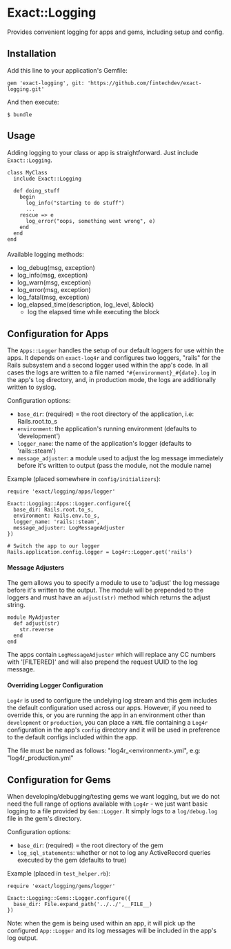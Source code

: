# Exact::Logging

Provides convenient logging for apps and gems, including setup and config.

## Installation

Add this line to your application's Gemfile:

    gem 'exact-logging', git: 'https://github.com/fintechdev/exact-logging.git'

And then execute:

    $ bundle

## Usage
Adding logging to your class or app is straightforward. Just include `Exact::Logging`.

```
class MyClass
  include Exact::Logging

  def doing_stuff
    begin
      log_info("starting to do stuff")
      ...
    rescue => e
      log_error("oops, something went wrong", e)
    end
  end
end
```

####
Available logging methods:
* log_debug(msg, exception)
* log_info(msg, exception)
* log_warn(msg, exception)
* log_error(msg, exception)
* log_fatal(msg, exception)
* log_elapsed_time(description, log_level, &block)
  - log the elapsed time while executing the block

## Configuration for Apps
The `Apps::Logger` handles the setup of our default loggers for use within the apps. It depends on `exact-log4r` and configures two loggers, "rails" for the Rails subsystem and a second logger used within the app's code. In all cases the logs are written to a file named `"#{environment}_#{date}.log` in the app's `log` directory, and, in production mode, the logs are additionally written to syslog.

Configuration options:
* `base_dir`: (required) = the root directory of the application, i.e: Rails.root.to_s
* `environment`: the application's running environment (defaults to 'development')
* `logger_name`: the name of the application's logger (defaults to 'rails::steam')
* `message_adjuster`: a module used to adjust the log message immediately before it's written to output (pass the module, not the module name)

Example (placed somewhere in `config/initializers`):
```
require 'exact/logging/apps/logger'

Exact::Logging::Apps::Logger.configure({
  base_dir: Rails.root.to_s,
  environment: Rails.env.to_s,
  logger_name: 'rails::steam',
  message_adjuster: LogMessageAdjuster
})

# Switch the app to our logger
Rails.application.config.logger = Log4r::Logger.get('rails')
```

#### Message Adjusters
The gem allows you to specify a module to use to 'adjust' the log message before it's written to the output. The module will be prepended to the loggers and must have an `adjust(str)` method which returns the adjust string.

```
module MyAdjuster
  def adjust(str)
    str.reverse
  end
end
```

The apps contain `LogMessageAdjuster` which will replace any CC numbers with '[FILTERED]' and will also prepend the request UUID to the log message. 

#### Overriding Logger Configuration
`Log4r` is used to configure the undelying log stream and this gem includes the default configuration used across our apps. However, if you need to override this, or you are running the app in an environment other than `development` or `production`, you can place a `YAML` file containing a `Log4r` configuration in the app's `config` directory and it will be used in preference to the default configs included within the app.

The file must be named as follows: "log4r_\<environment\>.yml", e.g: "log4r_production.yml"

## Configuration for Gems
When developing/debugging/testing gems we want logging, but we do not need the full range of options available with `Log4r` - we just want basic logging to a file provided by `Gem::Logger`. It simply logs to a `log/debug.log` file in the gem's directory.

Configuration options:
* `base_dir`: (required) = the root directory of the gem
* `log_sql_statements`: whether or not to log any ActiveRecord queries executed by the gem (defaults to true)

Example (placed in `test_helper.rb`):
```
require 'exact/logging/gems/logger'

Exact::Logging::Gems::Logger.configure({
  base_dir: File.expand_path('../../',__FILE__)
})
```

Note: when the gem is being used within an app, it will pick up the configured `App::Logger` and its log messages will be included in the app's log output.
